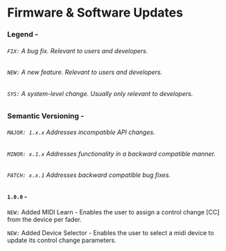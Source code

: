 # Firmware & Software Updates

### Legend - 
###### `FIX:` A bug fix.  Relevant to users and developers.
###### `NEW:` A new feature. Relevant to users and developers.
###### `SYS:` A system-level change.  Usually only relevant to developers.

### Semantic Versioning - 
###### `MAJOR: 1.x.x` Addresses incompatible API changes.
###### `MINOR: x.1.x` Addresses functionality in a backward compatible manner.
###### `PATCH: x.x.1` Addresses backward compatible bug fixes.

#### `1.0.0` -
`NEW:` Added MIDI Learn - Enables the user to assign a control change [CC] from the device per fader. <p>
`NEW:` Added Device Selector - Enables the user to select a midi device to update its control change parameters.
